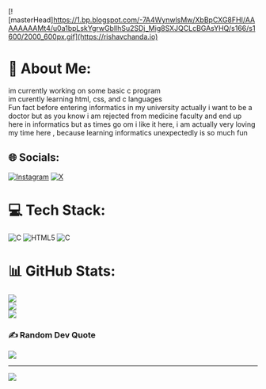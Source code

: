 [![masterHead]https://1.bp.blogspot.com/-7A4WynwlsMw/XbBpCXG8FHI/AAAAAAAAMt4/u0a1bpLskYgrwGbllhSu2SDj_Mig8SXJQCLcBGAsYHQ/s166/s1600/2000_600px.gif](https://rishavchanda.io)
# 💫 About Me:
im currently working on some basic c program<br>im curently learning html, css, and c languages<br> Fun fact before entering informatics in my university actually i want to be a doctor but as you know i am rejected from medicine faculty and end up here in informatics but as times go om i like it here, i am actually very loving my time here , because learning informatics unexpectedly is so much fun


## 🌐 Socials:
[![Instagram](https://img.shields.io/badge/Instagram-%23E4405F.svg?logo=Instagram&logoColor=white)](https://instagram.com/bakthiananda) [![X](https://img.shields.io/badge/X-black.svg?logo=X&logoColor=white)](https://x.com/just_B.A.H) 

# 💻 Tech Stack:
![C](https://img.shields.io/badge/c-%2300599C.svg?style=for-the-badge&logo=c&logoColor=white) ![HTML5](https://img.shields.io/badge/html5-%23E34F26.svg?style=for-the-badge&logo=html5&logoColor=white) ![C](https://img.shields.io/badge/c-%2300599C.svg?style=for-the-badge&logo=c&logoColor=white)
# 📊 GitHub Stats:
![](https://github-readme-stats.vercel.app/api?username=bakthiananda&theme=dark&hide_border=false&include_all_commits=false&count_private=false)<br/>
![](https://github-readme-streak-stats.herokuapp.com/?user=bakthiananda&theme=dark&hide_border=false)<br/>
![](https://github-readme-stats.vercel.app/api/top-langs/?username=bakthiananda&theme=dark&hide_border=false&include_all_commits=false&count_private=false&layout=compact)

### ✍️ Random Dev Quote
![](https://quotes-github-readme.vercel.app/api?type=horizontal&theme=radical)

---
[![](https://visitcount.itsvg.in/api?id=bakthiananda&icon=0&color=0)](https://visitcount.itsvg.in)

<!-- Proudly created with GPRM ( https://gprm.itsvg.in ) -->
